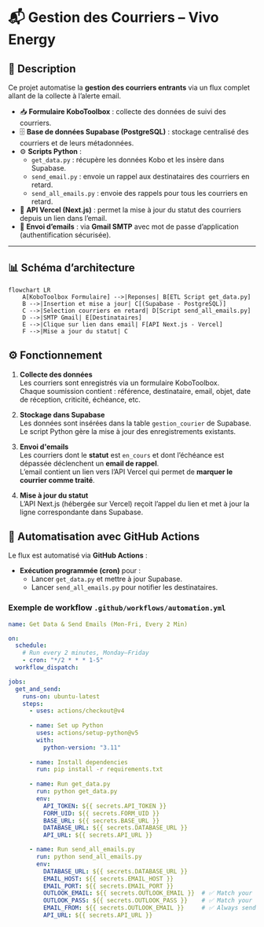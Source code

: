 # 📬 Gestion des Courriers – Vivo Energy

## 📖 Description

Ce projet automatise la **gestion des courriers entrants** via un flux complet allant de la collecte à l’alerte email.

- 📥 **Formulaire KoboToolbox** : collecte des données de suivi des courriers.  
- 🗄 **Base de données Supabase (PostgreSQL)** : stockage centralisé des courriers et de leurs métadonnées.  
- ⚙ **Scripts Python** :  
  - `get_data.py` : récupère les données Kobo et les insère dans Supabase.  
  - `send_email.py` : envoie un rappel aux destinataires des courriers en retard.  
  - `send_all_emails.py` : envoie des rappels pour tous les courriers en retard.  
- 📡 **API Vercel (Next.js)** : permet la mise à jour du statut des courriers depuis un lien dans l’email.  
- 📧 **Envoi d’emails** : via **Gmail SMTP** avec mot de passe d’application (authentification sécurisée).  


---

## 📊 Schéma d’architecture
```mermaid
flowchart LR
    A[KoboToolbox Formulaire] -->|Reponses| B[ETL Script get_data.py]
    B -->|Insertion et mise a jour| C[(Supabase - PostgreSQL)]
    C -->|Selection courriers en retard| D[Script send_all_emails.py]
    D -->|SMTP Gmail| E[Destinataires]
    E -->|Clique sur lien dans email| F[API Next.js - Vercel]
    F -->|Mise a jour du statut| C
```

## ⚙️ Fonctionnement

1. **Collecte des données**  
   Les courriers sont enregistrés via un formulaire KoboToolbox.  
   Chaque soumission contient : référence, destinataire, email, objet, date de réception, criticité, échéance, etc.

2. **Stockage dans Supabase**  
   Les données sont insérées dans la table `gestion_courier` de Supabase.  
   Le script Python gère la mise à jour des enregistrements existants.

3. **Envoi d'emails**  
   Les courriers dont le **statut** est `en_cours` et dont l’échéance est dépassée déclenchent un **email de rappel**.  
   L’email contient un lien vers l’API Vercel qui permet de **marquer le courrier comme traité**.

4. **Mise à jour du statut**  
   L’API Next.js (hébergée sur Vercel) reçoit l’appel du lien et met à jour la ligne correspondante dans Supabase.
## 🔄 Automatisation avec GitHub Actions

Le flux est automatisé via **GitHub Actions** :

- **Exécution programmée (cron)** pour :
  - Lancer `get_data.py` et mettre à jour Supabase.
  - Lancer `send_all_emails.py` pour notifier les destinataires.

### Exemple de workflow `.github/workflows/automation.yml`

```yaml
name: Get Data & Send Emails (Mon-Fri, Every 2 Min)

on:
  schedule:
    # Run every 2 minutes, Monday–Friday
    - cron: "*/2 * * * 1-5"
  workflow_dispatch:

jobs:
  get_and_send:
    runs-on: ubuntu-latest
    steps:
      - uses: actions/checkout@v4
      
      - name: Set up Python
        uses: actions/setup-python@v5
        with:
          python-version: "3.11"
      
      - name: Install dependencies
        run: pip install -r requirements.txt
      
      - name: Run get_data.py
        run: python get_data.py
        env:
          API_TOKEN: ${{ secrets.API_TOKEN }}
          FORM_UID: ${{ secrets.FORM_UID }}
          BASE_URL: ${{ secrets.BASE_URL }}
          DATABASE_URL: ${{ secrets.DATABASE_URL }}
          API_URL: ${{ secrets.API_URL }}

      - name: Run send_all_emails.py
        run: python send_all_emails.py
        env:
          DATABASE_URL: ${{ secrets.DATABASE_URL }}
          EMAIL_HOST: ${{ secrets.EMAIL_HOST }}
          EMAIL_PORT: ${{ secrets.EMAIL_PORT }}
          OUTLOOK_EMAIL: ${{ secrets.OUTLOOK_EMAIL }}  # ✅ Match your Python code
          OUTLOOK_PASS: ${{ secrets.OUTLOOK_PASS }}    # ✅ Match your Python code
          EMAIL_FROM: ${{ secrets.OUTLOOK_EMAIL }}     # ✅ Always send from Outlook
          API_URL: ${{ secrets.API_URL }}


